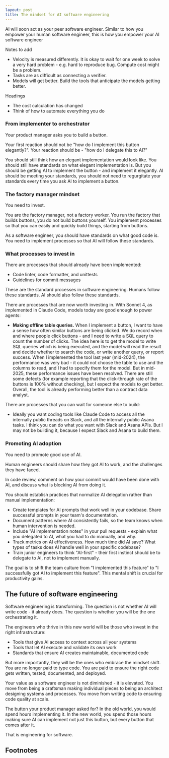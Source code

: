 ```yaml
---
layout: post
title: The mindset for AI software engineering
---
```



AI will soon act as your peer software engineer. Similar to how you empower your human software engineer, this is how you empower your AI software engineer


Notes to add
- Velocity is measured differently. It is okay to wait for one week to solve a very hard problem - e.g. hard to reproduce bug. Compute cost might be a problem.
- Tasks are as difficult as connecting a verifier.
- Models will get better. Build the tools that anticipate the models getting better.


Headings
- The cost calculation has changed
- Think of how to automate everything you do



### From implementer to orchestrator

Your product manager asks you to build a button.

Your first reaction should not be "how do I implement this button elegantly?". Your reaction should be - "how do I delegate this to AI?"

You should still think how an elegant implementation would look like. You should still have standards on what elegant implementation is.
But you should be getting AI to implement the button - and implement it elegantly.
AI should be meeting your standards, you should not need to regurgitate your standards every time you ask AI to implement a button.

### The factory manager mindset

You need to invest.

You are the factory manager, not a factory worker.
You run the factory that builds buttons, you do not build buttons yourself.
You implement processes so that you can easily and quickly build things, starting from buttons.

As a software engineer, you should have standards on what good code is.
You need to implement processes so that AI will follow these standards.

### What processes to invest in

There are processes that should already have been implemented:
- Code linter, code formatter, and unittests
- Guidelines for commit messages

These are the standard processes in software engineering. Humans follow these standards. AI should also follow these standards.

There are processes that are now worth investing in. With Sonnet 4, as implemented in Claude Code, models today are good enough to power agents:

- **Making offline table queries.** When I implement a button, I want to have a sense how often similar buttons are being clicked.
    We do record when and where people click buttons - and I need to write a SQL query to count the number of clicks.
    The idea here is to get the model to write SQL queries which is being executed, and the model will read the result and decide whether to search the code, or write another query, or report success.
    When I implemented the tool last year (mid-2024), the performance was very bad - it could not choose the table to use and the columns to read, and I had to specify them for the model.
    But in mid-2025, these performance issues have been resolved.
    There are still some defects (for example reporting that the click-through rate of the buttons is 100% without checking), but I expect the models to get better.
    Overall, the tool is already performing better than a contract data analyst.

There are processes that you can wait for someone else to build:
- Ideally you want coding tools like Claude Code to access all the internally public threads on Slack, and all the internally public Asana tasks.
    I think you can do what you want with Slack and Asana APIs.
    But I may not be building it, because I expect Slack and Asana to build them.

### Promoting AI adoption

You need to promote good use of AI.

Human engineers should share how they got AI to work, and the challenges they have faced.

In code review, comment on how your commit would have been done with AI, and discuss what is blocking AI from doing it.

You should establish practices that normalize AI delegation rather than manual implementation:

- Create templates for AI prompts that work well in your codebase. Share successful prompts in your team's documentation.
- Document patterns where AI consistently fails, so the team knows when human intervention is needed.
- Include "AI implementation notes" in your pull requests - explain what you delegated to AI, what you had to do manually, and why.
- Track metrics on AI effectiveness. How much time did AI save? What types of tasks does AI handle well in your specific codebase?
- Train junior engineers to think "AI-first" - their first instinct should be to delegate to AI, not to implement manually.

The goal is to shift the team culture from "I implemented this feature" to "I successfully got AI to implement this feature". This mental shift is crucial for productivity gains.


## The future of software engineering

Software engineering is transforming. The question is not whether AI will write code - it already does. The question is whether you will be the one orchestrating it.

The engineers who thrive in this new world will be those who invest in the right infrastructure:
- Tools that give AI access to context across all your systems
- Tools that let AI execute and validate its own work
- Standards that ensure AI creates maintainable, documented code

But more importantly, they will be the ones who embrace the mindset shift. You are no longer paid to type code. You are paid to ensure the right code gets written, tested, documented, and deployed.

Your value as a software engineer is not diminished - it is elevated. You move from being a craftsman making individual pieces to being an architect designing systems and processes. You move from writing code to ensuring code quality at scale.

The button your product manager asked for? In the old world, you would spend hours implementing it. In the new world, you spend those hours making sure AI can implement not just this button, but every button that comes after it.

That is engineering for software.


## Footnotes
